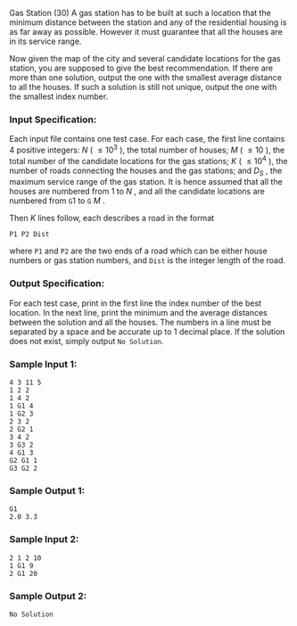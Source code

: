 Gas Station (30)
A gas station has to be built at such a location that the minimum distance
between the station and any of the residential housing is as far away as
possible. However it must guarantee that all the houses are in its service
range.

Now given the map of the city and several candidate locations for the gas
station, you are supposed to give the best recommendation. If there are more
than one solution, output the one with the smallest average distance to all
the houses. If such a solution is still not unique, output the one with the
smallest index number.

### Input Specification:

Each input file contains one test case. For each case, the first line contains
4 positive integers: $N$ ( $\le 10^3$ ), the total number of houses; $M$ (
$\le 10$ ), the total number of the candidate locations for the gas stations;
$K$ ( $\le 10^4$ ), the number of roads connecting the houses and the gas
stations; and $D_S$ , the maximum service range of the gas station. It is
hence assumed that all the houses are numbered from 1 to $N$ , and all the
candidate locations are numbered from `G`1 to `G` $M$ .

Then $K$ lines follow, each describes a road in the format

    
    
    P1 P2 Dist
    

where `P1` and `P2` are the two ends of a road which can be either house
numbers or gas station numbers, and `Dist` is the integer length of the road.

### Output Specification:

For each test case, print in the first line the index number of the best
location. In the next line, print the minimum and the average distances
between the solution and all the houses. The numbers in a line must be
separated by a space and be accurate up to 1 decimal place. If the solution
does not exist, simply output `No Solution`.

### Sample Input 1:

    
    
    4 3 11 5
    1 2 2
    1 4 2
    1 G1 4
    1 G2 3
    2 3 2
    2 G2 1
    3 4 2
    3 G3 2
    4 G1 3
    G2 G1 1
    G3 G2 2
    

### Sample Output 1:

    
    
    G1
    2.0 3.3
    

### Sample Input 2:

    
    
    2 1 2 10
    1 G1 9
    2 G1 20
    

### Sample Output 2:

    
    
    No Solution
    

